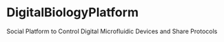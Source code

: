 # DigitalBiologyPlatform
Social Platform to Control Digital Microfluidic Devices and Share Protocols
